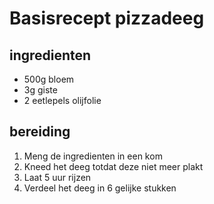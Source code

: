 # Basisrecept pizzadeeg

## ingredienten
* 500g bloem
* 3g giste
* 2 eetlepels olijfolie

## bereiding
1. Meng de ingredienten in een kom
2. Kneed het deeg totdat deze niet meer plakt
3. Laat 5 uur rijzen
4. Verdeel het deeg in 6 gelijke stukken

